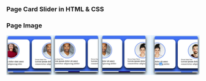 ### Page Card Slider in HTML & CSS
### <p>Page Image </p>

<img src="./img/scroll page.jpg" alt="frontpage"/>